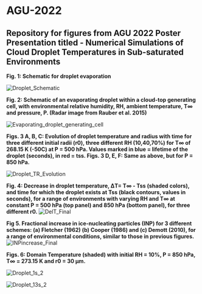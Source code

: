 # AGU-2022

## Repository for figures from AGU 2022 Poster Presentation titled  - Numerical Simulations of Cloud Droplet Temperatures in Sub-saturated Environments


**Fig. 1: Schematic for droplet evaporation**


![Droplet_Schematic](https://user-images.githubusercontent.com/48781150/206544989-f5209200-bbb7-4e9a-9b3c-c49f722622ca.png)

**Fig. 2: Schematic of an evaporating droplet within a cloud-top generating cell, with environmental relative humidity, RH, ambient temperature, T∞ and pressure, P. (Radar image from Rauber et al. 2015)**

![Evaporating_droplet_generating_cell](https://user-images.githubusercontent.com/48781150/206545373-d6dbe8af-c392-4202-8363-24989ee6d158.png)

**Figs. 3 A, B, C: Evolution of droplet temperature and radius with time for three different initial radii (r0), three different RH (10,40,70%) for T∞ of 268.15 K (-50C) at P = 500 hPa. Values marked in blue =  lifetime of the droplet (seconds), in red = tss. Figs. 3 D, E, F: Same as above, but for P = 850 hPa.**

![Droplet_TR_Evolution](https://user-images.githubusercontent.com/48781150/206545424-81257df6-5d52-4367-8529-c9594f5a6aac.png)

**Fig. 4: Decrease in droplet temperature, ΔT= T∞ - Tss (shaded colors), and time for which the droplet exists at Tss (black contours, values in seconds), for a range of environments with varying RH and T∞ at constant P = 500 hPa (top panel) and 850 hPa (bottom panel), for three different r0.**
![DelT_Final](https://user-images.githubusercontent.com/48781150/206545613-60fae50c-e49c-4f2e-9d3a-9d19946b5757.png)


**Fig 5. Fractional increase in ice-nucleating particles (INP) for 3 different schemes: (a) Fletcher (1962) (b) Cooper (1986) and (c) Demott (2010), for a range of environmental conditions, similar to those in previous figures.**
![INPincrease_Final](https://user-images.githubusercontent.com/48781150/206545621-bc48dab9-b892-4d09-9f52-0c9de0f65234.png)


**Figs. 6: Domain Temperature (shaded) with initial RH = 10%, P = 850 hPa, T∞ = 273.15 K and r0 = 30 μm.**

![Droplet_1s_2](https://user-images.githubusercontent.com/48781150/206545635-7b0ef3f5-9286-4dc6-bbc2-1f44d794d90f.png)

![Droplet_13s_2](https://user-images.githubusercontent.com/48781150/206545638-7a280a85-59d9-4ac2-8739-1370c2352d78.png)
